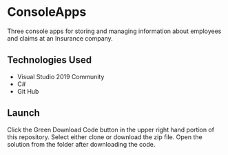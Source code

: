 # ConsoleApps
Three console apps for storing and managing information about employees and claims at an Insurance company.

## Technologies Used
- Visual Studio 2019 Community
- C#
- Git Hub

## Launch
Click the Green Download Code button in the upper right hand portion of this repository. Select either clone or download the zip file. Open the solution from the folder after downloading the code.
